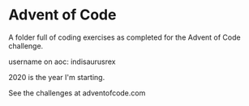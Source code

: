 # Advent of Code

A folder full of coding exercises as completed for the Advent of Code challenge.

username on aoc: indisaurusrex

2020 is the year I'm starting.

See the challenges at adventofcode.com